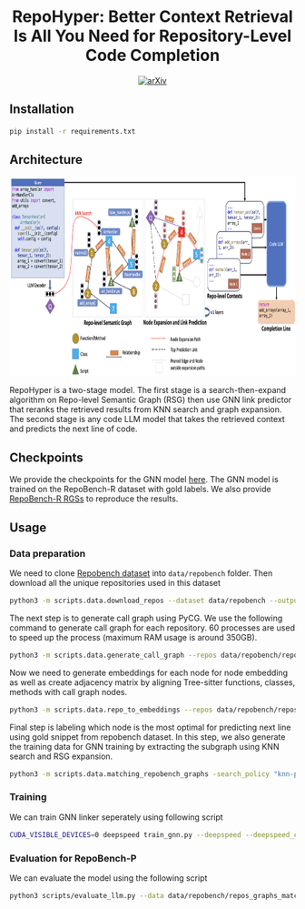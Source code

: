 <div align="center">



# RepoHyper: Better Context Retrieval Is All You Need for Repository-Level Code Completion
[![arXiv](https://img.shields.io/badge/arXiv-2305.06156-b31b1b.svg)](https://arxiv.org/abs/2403.06095)

</div>

## Installation

```bash
pip install -r requirements.txt
```

## Architecture
<img src="arch.png" width="750" height="350">

RepoHyper is a two-stage model. The first stage is a search-then-expand algorithm on Repo-level Semantic Graph (RSG) then use GNN link predictor that reranks the retrieved results from KNN search and graph expansion. The second stage is any code LLM model that takes the retrieved context and predicts the next line of code.

## Checkpoints
We provide the checkpoints for the GNN model [here](https://ai4code.blob.core.windows.net/repohyper/model_10.pt). The GNN model is trained on the RepoBench-R dataset with gold labels. We also provide [RepoBench-R RGSs](https://ai4code.blob.core.windows.net/repohyper/repos_graphs_labeled_link_with_called_imported_edges) to reproduce the results.


## Usage

### Data preparation

We need to clone [Repobench dataset](https://github.com/Leolty/repobench/tree/main/data) into `data/repobench` folder. Then download all the unique repositories used in this dataset

```bash
python3 -m scripts.data.download_repos --dataset data/repobench --output data/repobench/repos --num-processes 8
```

The next step is to generate call graph using PyCG. We use the following command to generate call graph for each repository. 60 processes are used to speed up the process (maximum RAM usage is around 350GB).

```bash
python3 -m scripts.data.generate_call_graph --repos data/repobench/repos --output data/repobench/repos_call_graphs --num-processes 60
```

Now we need to generate embeddings for each node for node embedding as well as create adjacency matrix by aligning Tree-sitter functions, classes, methods with call graph nodes. 
```bash
python3 -m scripts.data.repo_to_embeddings --repos data/repobench/repos --call-graphs data/repobench/repos_call_graphs --output data/repobench/repos_graphs --num-processes 60
```

Final step is labeling which node is the most optimal for predicting next line using gold snippet from repobench dataset. In this step, we also generate the training data for GNN training by extracting the subgraph using KNN search and RSG expansion.
```bash
python3 -m scripts.data.matching_repobench_graphs -search_policy "knn-pattern" --rsg_path "YOUR RSG PATH" --output data/repobench/repos_graphs_labeled 
```

### Training
We can train GNN linker seperately using following script

```bash
CUDA_VISIBLE_DEVICES=0 deepspeed train_gnn.py --deepspeed --deepspeed_config ds_config.json --arch GraphSage --layers 1 --data-path data/repobench/repos_graphs_labeled_cosine_radius_unix --output data/repobench/gnn_model --num-epochs 10 --batch-size 16
```

### Evaluation for RepoBench-P

We can evaluate the model using the following script

```bash
python3 scripts/evaluate_llm.py --data data/repobench/repos_graphs_matched_retrieved --model "gpt3.5" --num-workers 8
```

